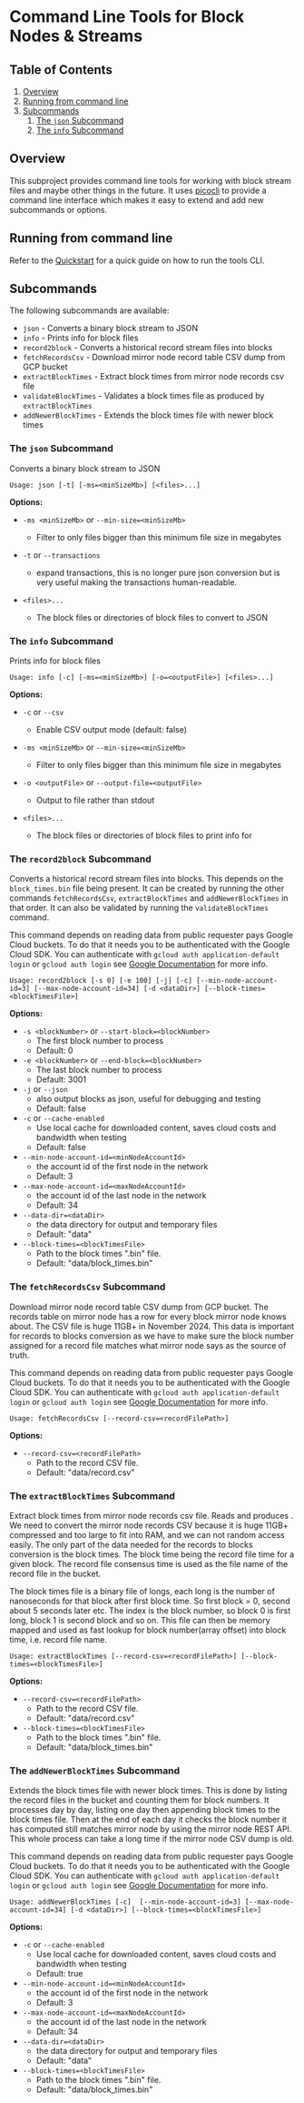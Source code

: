 # Command Line Tools for Block Nodes & Streams

## Table of Contents

1. [Overview](#overview)
2. [Running from command line](#running-from-command-line)
3. [Subcommands](#subcommands)
   1. [The `json` Subcommand](#the-json-subcommand)
   2. [The `info` Subcommand](#the-info-subcommand)

## Overview

This subproject provides command line tools for working with block stream files and maybe other things in the future. It
uses [picocli](https://picocli.info) to provide a command line interface which makes it easy to extend and add new
subcommands or options.

## Running from command line

Refer to the [Quickstart](../../tools/docs/quickstart.md) for a quick guide on how to run the tools CLI.

## Subcommands

The following subcommands are available:
- `json` - Converts a binary block stream to JSON
- `info` - Prints info for block files
- `record2block` - Converts a historical record stream files into blocks
- `fetchRecordsCsv` - Download mirror node record table CSV dump from GCP bucket
- `extractBlockTimes` - Extract block times from mirror node records csv file
- `validateBlockTimes` - Validates a block times file as produced by `extractBlockTimes`
- `addNewerBlockTimes` - Extends the block times file with newer block times

### The `json` Subcommand

Converts a binary block stream to JSON

`Usage: json [-t] [-ms=<minSizeMb>] [<files>...]`

**Options:**

- `-ms <minSizeMb>` or `--min-size=<minSizeMb>`
   - Filter to only files bigger than this minimum file size in megabytes

- `-t` or `--transactions`
   - expand transactions, this is no longer pure json conversion but is very useful making the
transactions human-readable.

- `<files>...`
   - The block files or directories of block files to convert to JSON

### The `info` Subcommand

Prints info for block files

`Usage: info [-c] [-ms=<minSizeMb>] [-o=<outputFile>] [<files>...]`

**Options:**

- `-c` or `--csv`
   - Enable CSV output mode (default: false)

- `-ms <minSizeMb>` or `--min-size=<minSizeMb>`
   - Filter to only files bigger than this minimum file size in megabytes

- `-o <outputFile>` or `--output-file=<outputFile>`
   - Output to file rather than stdout

- `<files>...`
   - The block files or directories of block files to print info for

### The `record2block` Subcommand

Converts a historical record stream files into blocks. This depends on the `block_times.bin` file being present. It can
be created by running the other commands `fetchRecordsCsv`, `extractBlockTimes` and `addNewerBlockTimes` in that order.
It can also be validated by running the `validateBlockTimes` command.

This command depends on reading data from public requester pays Google Cloud buckets. To do that it needs you to be
authenticated with the Google Cloud SDK. You can authenticate with `gcloud auth application-default login` or
`gcloud auth login` see [Google Documentation](https://cloud.google.com/storage/docs/reference/libraries#authentication)
for more info.

`Usage: record2block [-s 0] [-e 100] [-j] [-c] [--min-node-account-id=3] [--max-node-account-id=34] [-d <dataDir>] [--block-times=<blockTimesFile>]`

**Options:**

- `-s <blockNumber>` or `--start-block=<blockNumber>`
   - The first block number to process
   - Default: 0
- `-e <blockNumber>` or `--end-block=<blockNumber>`
   - The last block number to process
   - Default: 3001
- `-j` or `--json`
   - also output blocks as json, useful for debugging and testing
   - Default: false
- `-c` or `--cache-enabled`
   - Use local cache for downloaded content, saves cloud costs and bandwidth when testing
   - Default: false
- `--min-node-account-id=<minNodeAccountId>`
   - the account id of the first node in the network
   - Default: 3
- `--max-node-account-id=<maxNodeAccountId>`
   - the account id of the last node in the network
   - Default: 34
- `--data-dir=<dataDir>`
   - the data directory for output and temporary files
   - Default: "data"
- `--block-times=<blockTimesFile>`
   - Path to the block times ".bin" file.
   - Default: "data/block_times.bin"

### The `fetchRecordsCsv` Subcommand

Download mirror node record table CSV dump from GCP bucket. The records table on mirror node has a row for every block
mirror node knows about. The CSV file is huge 11GB+ in November 2024. This data is important for records to blocks
conversion as we have to make sure the block number assigned for a record file matches what mirror node says as the
source of truth.

This command depends on reading data from public requester pays Google Cloud buckets. To do that it needs you to be
authenticated with the Google Cloud SDK. You can authenticate with `gcloud auth application-default login` or
`gcloud auth login` see [Google Documentation](https://cloud.google.com/storage/docs/reference/libraries#authentication)
for more info.

`Usage: fetchRecordsCsv [--record-csv=<recordFilePath>]`

**Options:**

- `--record-csv=<recordFilePath>`
   - Path to the record CSV file.
   - Default: "data/record.csv"

### The `extractBlockTimes` Subcommand

Extract block times from mirror node records csv file. Reads <recordFilePath> and produces <blockTimesFile>. We need to
convert the mirror node records CSV because it is huge 11GB+ compressed and too large to fit into RAM, and we can not
random access easily. The only part of the data needed for the records to blocks conversion is the block times. The
block time being the record file time for a given block. The record file consensus time is used as the file name of the
record file in the bucket.

The block times file is a binary file of longs, each long is the number of nanoseconds for that block after first block
time. So first block = 0, second about 5 seconds later etc. The index is the block number, so block 0 is first long,
block 1 is second block and so on. This file can then be memory mapped and used as fast lookup for block
number(array offset) into block time, i.e. record file name.

`Usage: extractBlockTimes [--record-csv=<recordFilePath>] [--block-times=<blockTimesFile>]`

**Options:**

- `--record-csv=<recordFilePath>`
   - Path to the record CSV file.
   - Default: "data/record.csv"
- `--block-times=<blockTimesFile>`
   - Path to the block times ".bin" file.
   - Default: "data/block_times.bin"


### The `addNewerBlockTimes` Subcommand

Extends the block times file with newer block times. This is done by listing the record files in the bucket and
counting them for block numbers. It processes day by day, listing one day then appending block times to the block times
file. Then at the end of each day it checks the block number it has computed still matches mirror node by using the
mirror node REST API. This whole process can take a long time if the mirror node CSV dump is old.

This command depends on reading data from public requester pays Google Cloud buckets. To do that it needs you to be
authenticated with the Google Cloud SDK. You can authenticate with `gcloud auth application-default login` or
`gcloud auth login` see [Google Documentation](https://cloud.google.com/storage/docs/reference/libraries#authentication)
for more info.

`Usage: addNewerBlockTimes [-c]  [--min-node-account-id=3] [--max-node-account-id=34] [-d <dataDir>] [--block-times=<blockTimesFile>]`

**Options:**

- `-c` or `--cache-enabled`
  - Use local cache for downloaded content, saves cloud costs and bandwidth when testing
  - Default: true
- `--min-node-account-id=<minNodeAccountId>`
  - the account id of the first node in the network
  - Default: 3
- `--max-node-account-id=<maxNodeAccountId>`
  - the account id of the last node in the network
  - Default: 34
- `--data-dir=<dataDir>`
  - the data directory for output and temporary files
  - Default: "data"
- `--block-times=<blockTimesFile>`
  - Path to the block times ".bin" file.
  - Default: "data/block_times.bin"
